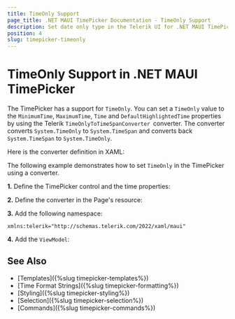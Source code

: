 ```yaml
---
title: TimeOnly Support
page_title: .NET MAUI TimePicker Documentation - TimeOnly Support
description: Set date only type in the Telerik UI for .NET MAUI TimePicker.
position: 4
slug: timepicker-timeonly
---
```


# TimeOnly Support in .NET MAUI TimePicker

The TimePicker has a support for `TimeOnly`. You can set a `TimeOnly` value to the `MinimumTime`, `MaximumTime`, `Time` and `DefaultHighlightedTime` properties by using the Telerik `TimeOnlyToTimeSpanConverter `converter. The converter converts `System.TimeOnly` to `System.TimeSpan` and converts back `System.TimeSpan` to `System.TimeOnly`.

Here is the converter definition in XAML:

<snippet id='timepicker-timeonly-to-timespanconverter' />

The following example demonstrates how to set `TimeOnly` in the TimePicker using a converter.

**1.** Define the TimePicker control and the time properties:

<snippet id='timepicker-timeonly-support' />

**2.** Define the converter in the Page's resource:

<snippet id='timepicker-timeonly-to-timespanconverter' />

**3.** Add the following namespace:

 ```XAML
xmlns:telerik="http://schemas.telerik.com/2022/xaml/maui"
 ```

 **4.** Add the `ViewModel`:

 <snippet id='timepicker-timeonly-viewmodell' />

## See Also

- [Templates]({%slug timepicker-templates%})
- [Time Format Strings]({%slug timepicker-formatting%})
- [Styling]({%slug timepicker-styling%})
- [Selection]({%slug timepicker-selection%})
- [Commands]({%slug timepicker-commands%})
